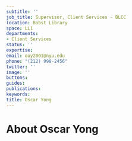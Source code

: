 ```yaml
---
subtitle: ''
job_title: Supervisor, Client Services - BLCC
location: Bobst Library
space: LL1
departments:
- Client Services
status: ''
expertise: 
email: oay2001@nyu.edu
phone: "(212) 998-2456"
twitter: ''
image: ''
buttons: 
guides: 
publications: 
keywords: 
title: Oscar Yong
---
```


# About Oscar Yong